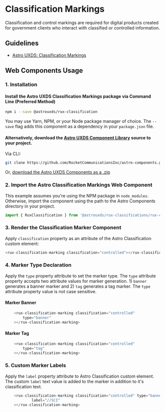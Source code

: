 # Classification Markings

Classification and control markings are required for digital products created for government clients who interact with classified or controlled information.

## Guidelines

- [Astro UXDS: Classification Markings](https://www.astrouxds.com/ui-components/)


## Web Components Usage

### 1. Installation

#### Install the Astro UXDS Classification Markings package via Command Line (Preferred Method)

```sh
npm i --save @astrouxds/rux-classification
```

You may use Yarn, NPM, or your Node package manager of choice. The `--save` flag adds this component as a dependency in your `package.json` file.

#### **Alternatively**, download the [Astro UXDS Component Library](https://github.com/RocketCommunicationsInc/astro-components/src/master/) source to your project.

Via CLI:

```sh
git clone https://github.com/RocketCommunicationsInc/astro-components.git
```

Or, [download the Astro UXDS Components as a .zip](https://github.com/RocketCommunicationsInc/astro-components/archive/master.zip)

### 2. Import the Astro Classification Markings Web Component

This example assumes you're using the NPM package in `node_modules`. Otherwise, import the component using the path to the Astro Components directory in your project.

```javascript
import { RuxClassification } from '@astrouxds/rux-classifications/rux-classification.js';
```

### 3. Render the Classification Marker Component

Apply `classification` property as an attribute of the Astro Classification custom element:

```javascript
<rux-classification-marking classification="controlled"></rux-classification-marking>

```

### 4. Marker Type Declaration
 Apply the ```type``` property attribute to set the marker type. The `type` attribute property accepts two attribute values for marker generation. 1) `banner` generates a banner marker and 2) `tag` generates a tag marker. The ```type``` attribute property value is not case sensitive.

#### Marker Banner
```javascript
	<rux-classification-marking classification="controlled"
		type="banner"	
	></rux-classification-marking>
```

#### Marker Tag
```javascript
	<rux-classification-marking classification="controlled"
		type="tag"		
	></rux-classification-marking>
```

### 5. Custom Marker Labels
Apply the `label` property attribute to Astro Classification custom element. The custom `label` text value is added to the marker in addition to it's classification text.

```javascript
	<rux-classification-marking classification="controlled" type="banner"
			label="//SCI"
	></rux-classification-marking>

```